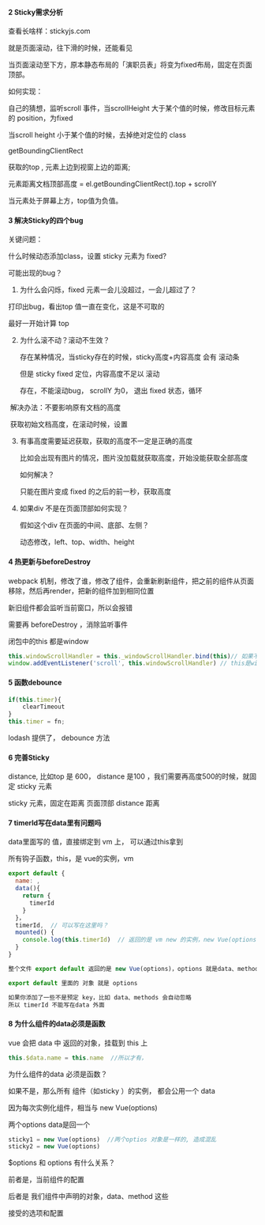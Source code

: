 ####  2 Sticky需求分析

查看长啥样：stickyjs.com

就是页面滚动，往下滑的时候，还能看见

当页面滚动至下方，原本静态布局的「演职员表」将变为fixed布局，固定在页面顶部。



如何实现：

自己的猜想，监听scroll 事件，当scrollHeight 大于某个值的时候，修改目标元素的 position，为fixed

当scroll height 小于某个值的时候，去掉绝对定位的 class



getBoundingClientRect

获取的top , 元素上边到视窗上边的距离;

元素距离文档顶部高度 =  el.getBoundingClientRect().top  +  scrollY



当元素处于屏幕上方，top值为负值。



#### 3  解决Sticky的四个bug

关键问题：

什么时候动态添加class，设置 sticky 元素为 fixed?

可能出现的bug？

1. 为什么会闪烁，fixed 元素一会儿没超过，一会儿超过了？

打印出bug，看出top 值一直在变化，这是不可取的

最好一开始计算 top



2. 为什么滚不动？滚动不生效？

   存在某种情况，当sticky存在的时候，sticky高度+内容高度 会有 滚动条

   但是 sticky fixed 定位，内容高度不足以 滚动

   存在，不能滚动bug， scrollY 为0， 退出 fixed 状态，循环



​		解决办法：不要影响原有文档的高度

​		获取初始文档高度，在滚动时候，设置



3. 有事高度需要延迟获取，获取的高度不一定是正确的高度

   比如会出现有图片的情况，图片没加载就获取高度，开始没能获取全部高度

   如何解决？

   只能在图片变成 fixed 的之后的前一秒，获取高度



4. 如果div 不是在页面顶部如何实现？

   假如这个div 在页面的中间、底部、左侧？

   动态修改，left、top、width、height

   

   

#### 4  热更新与beforeDestroy

webpack 机制，修改了谁，修改了组件，会重新刷新组件，把之前的组件从页面移除，然后再render，把新的组件加到相同位置

新旧组件都会监听当前窗口，所以会报错

需要再 beforeDestroy ，消除监听事件



闭包中的this 都是window

```js
this.windowScrollHandler = this._windowScrollHandler.bind(this)// 如果不写这句话
window.addEventListener('scroll', this.windowScrollHandler) // this是window
```



#### 5 函数debounce

```js
if(this.timer){
	clearTimeout
}
this.timer = fn;
```



lodash 提供了， debounce 方法



#### 6  完善Sticky

distance,  比如top 是 600， distance 是100 ，我们需要再高度500的时候，就固定 sticky 元素

sticky 元素，固定在距离 页面顶部 distance 距离

#### 7  timerId写在data里有问题吗

data里面写的 值，直接绑定到 vm 上， 可以通过this拿到

所有钩子函数，this，是 vue的实例，vm

```js
export default {
  name: ,
  data(){
    return {
      timerId
    }
  }，
  timerId,  // 可以写在这里吗？
  mounted() {
    console.log(this.timerId)  // 返回的是 vm new 的实例，new Vue(options)，
  }
}

整个文件 export default 返回的是 new Vue(options)，options 就是data、methodes 这些，所以 timerId 不能写在 data 外面

export default 里面的 对象 就是 options

如果你添加了一些不是预定 key，比如 data、methods 会自动忽略
所以 timerId 不能写在data 外面
```



#### 8 为什么组件的data必须是函数



vue 会把 data 中 返回的对象，挂载到 this 上

```js
this.$data.name = this.name  //所以才有，

```

 为什么组件的data 必须是函数？

如果不是，那么所有 组件（如sticky ）的实例， 都会公用一个 data

因为每次实例化组件，相当与 new  Vue(options)

两个options data是回一个

```js
sticky1 = new Vue(options)  //两个optios 对象是一样的, 造成混乱
sticky2 = new Vue(options) 

```

$options 和 options 有什么关系？

前者是，当前组件的配置

后者是 我们组件中声明的对象，data、method 这些

接受的选项和配置
